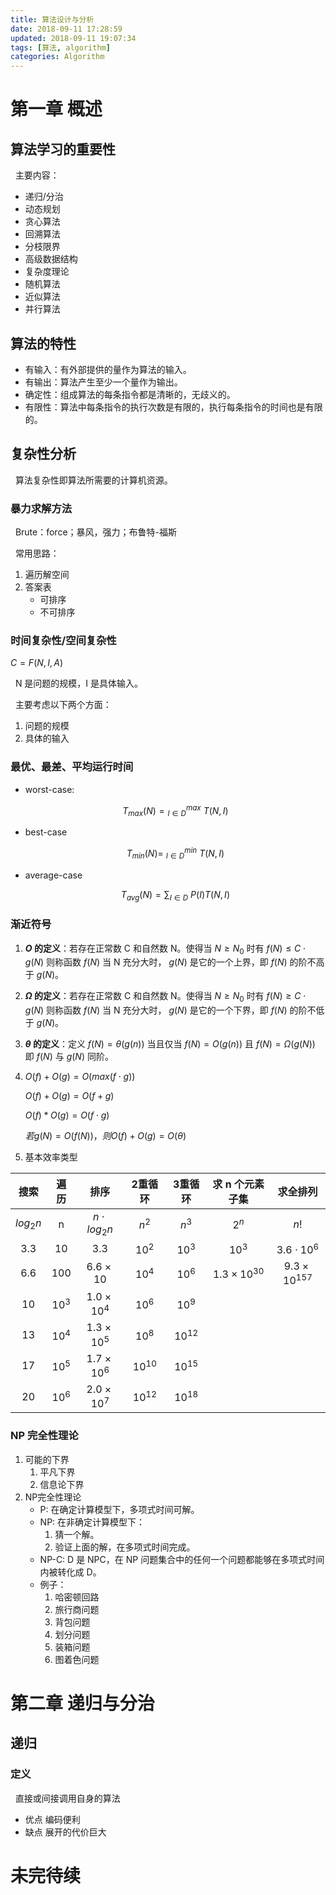 ```yaml
---
title: 算法设计与分析
date: 2018-09-11 17:28:59
updated: 2018-09-11 19:07:34
tags: [算法, algorithm]
categories: Algorithm
---
```


# 第一章 概述

## 算法学习的重要性
&nbsp;&nbsp;主要内容：
* 递归/分治
* 动态规划
* 贪心算法
* 回溯算法
* 分枝限界
* 高级数据结构
* 复杂度理论
* 随机算法
* 近似算法
* 并行算法


## 算法的特性
* 有输入：有外部提供的量作为算法的输入。
* 有输出：算法产生至少一个量作为输出。
* 确定性：组成算法的每条指令都是清晰的，无歧义的。
* 有限性：算法中每条指令的执行次数是有限的，执行每条指令的时间也是有限的。


## 复杂性分析
&nbsp;&nbsp;算法复杂性即算法所需要的计算机资源。

### 暴力求解方法
&nbsp;&nbsp;Brute：force；暴风，强力；布鲁特-福斯

&nbsp;&nbsp;常用思路：
1. 遍历解空间
2. 答案表
   - 可排序
   - 不可排序

### 时间复杂性/空间复杂性

$C = F(N,I,A)$

&nbsp;&nbsp;N 是问题的规模，I 是具体输入。

&nbsp;&nbsp;主要考虑以下两个方面：
1. 问题的规模
2. 具体的输入

### 最优、最差、平均运行时间

- worst-case:

  $$T_{max}(N) = {_{I\in D}^{max}}\ T(N,I)$$
- best-case

  $$T_{min}(N) = \  {_{I\in D}^{min}}\ T(N,I)$$
- average-case

  $$T_{avg}(N) = \sum_{I\in D}\ P(I) T(N,I)$$



### 渐近符号
1. **$O$ 的定义**：若存在正常数 C 和自然数 N。使得当 $N\geq N_0$ 时有 $f(N)\leq C\cdot g(N)$ 则称函数 $f(N)$ 当 N 充分大时， $g(N)$ 是它的一个上界，即 $f(N)$ 的阶不高于 $g(N)$。

2. **$\Omega$ 的定义**：若存在正常数 C 和自然数 N。使得当 $N\geq N_0$ 时有 $f(N)\geq C\cdot g(N)$ 则称函数 $f(N)$ 当 N 充分大时， $g(N)$ 是它的一个下界，即 $f(N)$ 的阶不低于 $g(N)$。

3. **$\theta$ 的定义**：定义 $f(N) = \theta(g(n))$ 当且仅当 $f(N) = O(g(n))$ 且 $f(N) = \Omega (g(N))$ 即 $f(N)$ 与 $g(N)$ 同阶。

4. $O(f) + O(g) = O(max( f \cdot g))$

   $O(f) + O(g) = O(f + g)$

   $O(f) * O(g) = O(f \cdot g)$

   $若 g(N) = O(f(N))，则 O(f) + O(g) = O(\theta )$

5. 基本效率类型

| 搜索 | 遍历 | 排序 | 2重循环 | 3重循环 | 求 n 个元素子集 | 求全排列 |
| :------: | :------: | :------: | :------: | :------: | :------: | :------: |
| $log_2n$ | n | $n\cdot log_2n$ | $n^2$ | $n^3$ | $2^n$ | $n!$ |
| 3.3 | 10 | 3.3 | $10^2$ | $10^3$ | $10^3$ | $3.6\cdot 10^6$ |
| 6.6 | 100 | $6.6 \times 10$ | $10^4$ | $10^6$ | $1.3 \times 10^{30}$ | $9.3 \times 10^{157}$ |
| 10 | $10^3$ | $1.0 \times 10^4$ | $10^6$ | $10^9$ |  |  |
| 13 | $10^4$ | $1.3 \times 10^5$ | $10^8$ | $10^{12}$ |  |  |
| 17 | $10^5$ | $1.7 \times 10^6$ | $10^{10}$ | $10^{15}$ |  |  |
| 20 | $10^6$ | $2.0 \times 10^7$ | $10^{12}$ | $10^{18}$ |  |  |

### NP 完全性理论
1. 可能的下界
    1. 平凡下界
    2. 信息论下界
2.  NP完全性理论
    - P: 在确定计算模型下，多项式时间可解。
    - NP: 在非确定计算模型下：
        1. 猜一个解。
        2. 验证上面的解，在多项式时间完成。
    - NP-C: D 是 NPC，在 NP 问题集合中的任何一个问题都能够在多项式时间内被转化成 D。
    - 例子：
        1. 哈密顿回路
        2. 旅行商问题
        3. 背包问题
        4. 划分问题
        5. 装箱问题
        6. 图着色问题

# 第二章 递归与分治

## 递归

### 定义
&nbsp;&nbsp;直接或间接调用自身的算法
- 优点 编码便利
- 缺点 展开的代价巨大

# 未完待续
